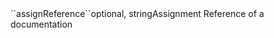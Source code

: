 <tr><td>``assignReference``</td><td>optional, string</td><td>Assignment Reference of a documentation</td><td></td><td></td></tr>

